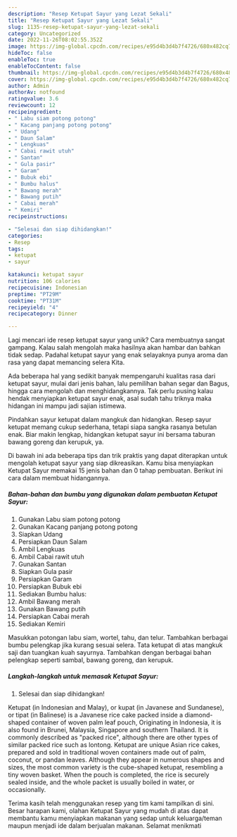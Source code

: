 ```yaml
---
description: "Resep Ketupat Sayur yang Lezat Sekali"
title: "Resep Ketupat Sayur yang Lezat Sekali"
slug: 1135-resep-ketupat-sayur-yang-lezat-sekali
category: Uncategorized
date: 2022-11-26T08:02:55.352Z
image: https://img-global.cpcdn.com/recipes/e95d4b3d4b7f4726/680x482cq70/ketupat-sayur-foto-resep-utama.jpg
hideToc: false
enableToc: true
enableTocContent: false
thumbnail: https://img-global.cpcdn.com/recipes/e95d4b3d4b7f4726/680x482cq70/ketupat-sayur-foto-resep-utama.jpg
cover: https://img-global.cpcdn.com/recipes/e95d4b3d4b7f4726/680x482cq70/ketupat-sayur-foto-resep-utama.jpg
author: Admin
authorAv: notfound
ratingvalue: 3.6
reviewcount: 12
recipeingredient:
- " Labu siam potong potong"
- " Kacang panjang potong potong"
- " Udang"
- " Daun Salam"
- " Lengkuas"
- " Cabai rawit utuh"
- " Santan"
- " Gula pasir"
- " Garam"
- " Bubuk ebi"
- " Bumbu halus"
- " Bawang merah"
- " Bawang putih"
- " Cabai merah"
- " Kemiri"
recipeinstructions:

- "Selesai dan siap dihidangkan!"
categories:
- Resep
tags:
- ketupat
- sayur

katakunci: ketupat sayur 
nutrition: 106 calories
recipecuisine: Indonesian
preptime: "PT29M"
cooktime: "PT31M"
recipeyield: "4"
recipecategory: Dinner

---
```





Lagi mencari ide resep ketupat sayur yang unik? Cara membuatnya sangat gampang. Kalau salah mengolah maka hasilnya akan hambar dan bahkan tidak sedap. Padahal ketupat sayur yang enak selayaknya punya aroma dan rasa yang dapat memancing selera Kita.





Ada beberapa hal yang sedikit banyak mempengaruhi kualitas rasa dari ketupat sayur, mulai dari jenis bahan, lalu pemilihan bahan segar dan Bagus, hingga cara mengolah dan menghidangkannya. Tak perlu pusing kalau hendak menyiapkan ketupat sayur enak,      asal sudah tahu triknya maka hidangan ini mampu jadi sajian istimewa.














Pindahkan sayur ketupat dalam mangkuk dan hidangkan. Resep sayur ketupat memang cukup sederhana, tetapi siapa sangka rasanya betulan enak. Biar makin lengkap, hidangkan ketupat sayur ini bersama taburan bawang goreng dan kerupuk, ya.






Di bawah ini ada beberapa tips dan trik praktis yang dapat diterapkan untuk mengolah ketupat sayur yang siap dikreasikan. Kamu bisa menyiapkan Ketupat Sayur memakai 15 jenis bahan dan 0 tahap pembuatan. Berikut ini cara dalam membuat hidangannya.

<!--inarticleads1-->

##### Bahan-bahan dan bumbu yang digunakan dalam pembuatan Ketupat Sayur:

1. Gunakan  Labu siam potong potong
1. Gunakan  Kacang panjang potong potong
1. Siapkan  Udang
1. Persiapkan  Daun Salam
1. Ambil  Lengkuas
1. Ambil  Cabai rawit utuh
1. Gunakan  Santan
1. Siapkan  Gula pasir
1. Persiapkan  Garam
1. Persiapkan  Bubuk ebi
1. Sediakan  Bumbu halus:
1. Ambil  Bawang merah
1. Gunakan  Bawang putih
1. Persiapkan  Cabai merah
1. Sediakan  Kemiri


Masukkan potongan labu siam, wortel, tahu, dan telur. Tambahkan berbagai bumbu pelengkap jika kurang sesuai selera. Tata ketupat di atas mangkuk saji dan tuangkan kuah sayurnya. Tambahkan dengan berbagai bahan pelengkap seperti sambal, bawang goreng, dan kerupuk. 

<!--inarticleads2-->

##### Langkah-langkah untuk memasak Ketupat Sayur:


1. Selesai dan siap dihidangkan!

Ketupat (in Indonesian and Malay), or kupat (in Javanese and Sundanese), or tipat (in Balinese) is a Javanese rice cake packed inside a diamond-shaped container of woven palm leaf pouch, Originating in Indonesia, it is also found in Brunei, Malaysia, Singapore and southern Thailand. It is commonly described as &#34;packed rice&#34;, although there are other types of similar packed rice such as lontong. Ketupat are unique Asian rice cakes, prepared and sold in traditional woven containers made out of palm, coconut, or pandan leaves. Although they appear in numerous shapes and sizes, the most common variety is the cube-shaped ketupat, resembling a tiny woven basket. When the pouch is completed, the rice is securely sealed inside, and the whole packet is usually boiled in water, or occasionally. 

Terima kasih telah menggunakan resep yang tim kami tampilkan di sini. Besar harapan kami, olahan Ketupat Sayur yang mudah di atas dapat membantu kamu menyiapkan makanan yang sedap untuk keluarga/teman maupun menjadi ide dalam berjualan makanan. Selamat menikmati
